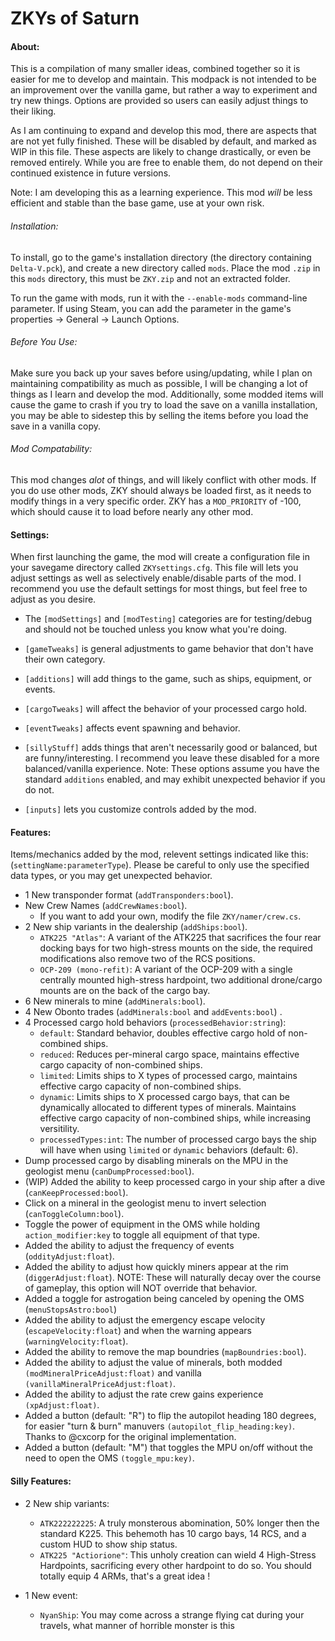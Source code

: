 ZKYs of Saturn
==============

#### About:

This is a compilation of many smaller ideas, combined together so it is easier for me to develop and maintain. This modpack is not intended to be an improvement over the vanilla game, but rather a way to experiment and try new things. Options are provided so users can easily adjust things to their liking. 

As I am continuing to expand and develop this mod, there are aspects that are not yet fully finished. These will be disabled by default, and marked as WIP in this file. These aspects are likely to change drastically, or even be removed entirely. While you are free to enable them, do not depend on their continued existence in future versions.

Note: I am developing this as a learning experience. This mod *will* be less efficient and stable than the base game, use at your own risk. 

###### Installation:

To install, go to the game's installation directory (the directory containing `Delta-V.pck`), and create a new directory called `mods`. Place the mod `.zip` in this `mods` directory, this must be `ZKY.zip` and not an extracted folder.

To run the game with mods, run it with the `--enable-mods` command-line parameter. If using Steam, you can add the parameter in the game's properties → General → Launch Options.

###### Before You Use:

Make sure you back up your saves before using/updating, while I plan on maintaining compatibility as much as possible, I will be changing a lot of things as I learn and develop the mod. Additionally, some modded items will cause the game to crash if you try to load the save on a vanilla installation, you may be able to sidestep this by selling the items before you load the save in a vanilla copy.

###### Mod Compatability:

This mod changes *alot* of things, and will likely conflict with other mods. If you do use other mods, ZKY should always be loaded first, as it needs to modify things in a very specific order. ZKY has a `MOD_PRIORITY` of -100, which should cause it to load before nearly any other mod.

#### Settings:

When first launching the game, the mod will create a configuration file in your savegame directory called `ZKYsettings.cfg`. This file will lets you adjust settings as well as selectively enable/disable parts of the mod. I recommend you use the default settings for most things, but feel free to adjust as you desire.

- The `[modSettings]` and `[modTesting]` categories are for testing/debug and should not be touched unless you know what you're doing.

- `[gameTweaks]` is general adjustments to game behavior that don't have their own category.

- `[additions]` will add things to the game, such as ships, equipment, or events.

- `[cargoTweaks]` will affect the behavior of your processed cargo hold.

- `[eventTweaks]` affects event spawning and behavior.

- `[sillyStuff]` adds things that aren't necessarily good or balanced, but are funny/interesting. I recommend you leave these disabled for a more balanced/vanilla experience. Note: These options assume you have the standard `additions` enabled, and may exhibit unexpected behavior if you do not.

- `[inputs]` lets you customize controls added by the mod.

#### Features:

Items/mechanics added by the mod, relevent settings indicated like this: (`settingName:parameterType`). Please be careful to only use the specified data types, or you may get unexpected behavior.

- 1 New transponder format (`addTransponders:bool`).
- New Crew Names (`addCrewNames:bool`).
  - If you want to add your own, modify the file `ZKY/namer/crew.cs`.
- 2 New ship variants in the dealership (`addShips:bool`).
  - `ATK225 "Atlas"`: A variant of the ATK225 that sacrifices the four rear docking bays for two high-stress mounts on the side, the required modifications also remove two of the RCS positions.
  - `OCP-209 (mono-refit)`: A variant of the OCP-209 with a single centrally mounted high-stress hardpoint, two additional drone/cargo mounts are on the back of the cargo bay.
- 6 New minerals to mine (`addMinerals:bool`).
- 4 New Obonto trades (`addMinerals:bool` and `addEvents:bool`) .
- 4 Processed cargo hold behaviors (`processedBehavior:string`):  
  - `default`: Standard behavior, doubles effective cargo hold of non-combined ships.
  - `reduced`: Reduces per-mineral cargo space, maintains effective cargo capacity of non-combined ships.
  - `limited`: Limits ships to X types of processed cargo, maintains effective cargo capacity of non-combined ships.
  - `dynamic`: Limits ships to X processed cargo bays, that can be dynamically allocated to different types of minerals. Maintains effective cargo capacity of non-combined ships, while increasing versitility.
  - `processedTypes:int`: The number of processed cargo bays the ship will have when using `limited` or `dynamic` behaviors (default: 6).
- Dump processed cargo by disabling minerals on the MPU in the geologist menu (`canDumpProcessed:bool`).
- (WIP) Added the ability to keep processed cargo in your ship after a dive (`canKeepProcessed:bool`).
- Click on a mineral in the geologist menu to invert selection (`canToggleColumn:bool`).
- Toggle the power of equipment in the OMS while holding `action_modifier:key` to toggle all equipment of that type.
- Added the ability to adjust the frequency of events (`oddityAdjust:float`).
- Added the ability to adjust how quickly miners appear at the rim (`diggerAdjust:float`). NOTE: These will naturally decay over the course of gameplay, this option will NOT override that behavior.
- Added a toggle for astrogation being canceled by opening the OMS (`menuStopsAstro:bool`)
- Added the ability to adjust the emergency escape velocity (`escapeVelocity:float`) and when the warning appears (`warningVelocity:float`).
- Added the ability to remove the map boundries (`mapBoundries:bool`).
- Added the ability to adjust the value of minerals, both modded `(modMineralPriceAdjust:float)` and vanilla `(vanillaMineralPriceAdjust:float)`.
- Added the ability to adjust the rate crew gains experience `(xpAdjust:float)`.
- Added a button (default: "R") to flip the autopilot heading 180 degrees, for easier "turn & burn" manuvers `(autopilot_flip_heading:key)`. Thanks to @cxcorp for the original implementation.
- Added a button (default: "M") that toggles the MPU on/off without the need to open the OMS `(toggle_mpu:key)`.

#### Silly Features:

- 2 New ship variants:
  
  - `ATK222222225`: A truly monsterous abomination, 50% longer then the  standard K225. This behemoth has 10 cargo bays, 14 RCS, and a custom HUD to show ship status. 
  - `ATK225 "Actiorione"`: This unholy creation can wield 4 High-Stress Hardpoints, sacrificing every other hardpoint to do so. You should totally equip 4 ARMs, that's a great idea !

- 1 New event:
  
  - `NyanShip`: You may come across a strange flying cat during your travels, what manner of horrible monster is this
